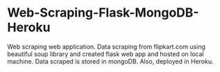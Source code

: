 # Web-Scraping-Flask-MongoDB-Heroku
Web scraping web application. Data scraping from flipkart.com using beautiful soup library and created flask web app and hosted on local machine. Data scraped is stored in mongoDB. Also, deployed in Heroku. 
